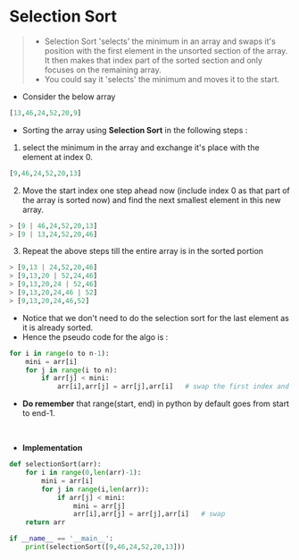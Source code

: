 # Selection Sort

>- Selection Sort 'selects' the minimum in an array and swaps it's position with the first element in the unsorted section of the array. It then makes that index part of the sorted section and only focuses on the remaining array. 
>- You could say it 'selects' the minimum and moves it to the start.
- Consider the below array 

```python
[13,46,24,52,20,9]
```
- Sorting the array using **Selection Sort** in the following steps : 
1. select the minimum in the array and exchange it's place with the element at index 0.

```python
[9,46,24,52,20,13]
```
2. Move the start index one step ahead now (include index 0 as that part of the array is sorted now) and find the next smallest element in this new array. 

```python
> [9 | 46,24,52,20,13]
> [9 | 13,24,52,20,46]
```
3. Repeat the above steps till the entire array is in the sorted portion 
   
```python 
> [9,13 | 24,52,20,46]
> [9,13,20 | 52,24,46]
> [9,13,20,24 | 52,46]
> [9,13,20,24,46 | 52]
> [9,13,20,24,46,52]
```
- Notice that we don't need to do the selection sort for the last element as it is already sorted.
- Hence the pseudo code for the algo is : 
  
```python 
for i in range(o to n-1):
    mini = arr[i]
    for j in range(i to n):
        if arr[j] < mini: 
            arr[i],arr[j] = arr[j],arr[i]   # swap the first index and the smallest index
```
- **Do remember** that range(start, end) in python by default goes from start to end-1.

<br>

- **Implementation**
```python
def selectionSort(arr):
    for i in range(0,len(arr)-1):
        mini = arr[i]
        for j in range(i,len(arr)):
            if arr[j] < mini:
                mini = arr[j]
                arr[i],arr[j] = arr[j],arr[i]   # swap
    return arr

if __name__ == '__main__':
    print(selectionSort([9,46,24,52,20,13]))
```

